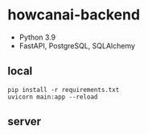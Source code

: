 # howcanai-backend

- Python 3.9
- FastAPI, PostgreSQL, SQLAlchemy

## local
```
pip install -r requirements.txt
uvicorn main:app --reload
```

## server
```
```
